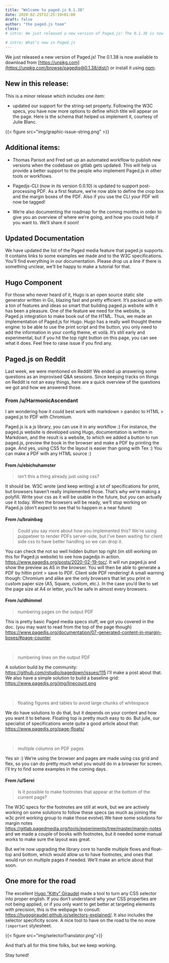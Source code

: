 ```yaml
---
title: "Welcome to paged.js 0.1.38" 
date: 2020-02-25T12:25:19+01:00 
draft: false 
author: "the paged.js team" 
class:
# intro: We just released a new version of Paged.js! The 0.1.38 is now available to download from [https://unpkg.com](https://unpkg.com/browse/pagedjs@0.1.38/dist/) or install it using [npm](https://www.npmjs.com/package/pagedjs).

# intro: What’s new in Paged.js
---
```


We just released a new version of Paged.js! The 0.1.38 is now available to download from [https://unpkg.com](https://unpkg.com/browse/pagedjs@0.1.38/dist/) or install it using [npm](https://www.npmjs.com/package/pagedjs).



## New in this release:

This is a minor release which includes one item:

- updated our support for the string-set property. Following the W3C specs, you have now more options to define which title will appear on the page. Here is the schema that helped us implement it, courtesy of Julie Blanc.

{{< figure src="img/graphic-issue-string.png" >}}

## Additional items:

- Thomas Parisot and Fred set up an automated workflow to publish new versions when the codebase on gitlab gets updated. This will help us provide a better support to the people who implement Paged.js in other tools or workflows.

- Pagedjs-CLI (now in its version 0.0.10) is updated to support post-processing PDF. As a first feature, we’re now able to define the crop box and the margin boxes of the PDF. Also if you use the CLI your PDF will now be tagged!

- We’re also documenting the roadmap for the coming months in order to give you an overview of where we’re going, and how you could help if you want to. We’ll share it soon!

## Updated Documentation

We have updated the list of the Paged media feature that paged.js supports. It contains links to some examples we made and to the W3C specifications. You’ll find everything in our documentation. Please drop us a line if there is something unclear, we’ll be happy to make a tutorial for that.

## Hugo Component

For those who never heard of it, Hugo is an open source static site generator written in Go, blazing fast and pretty efficient. It’s packed up with a ton of features and ideas so smart that building paged.js website with it has been a pleasure. One of the feature we need for the website, is Paged.js integration to make book out of the HTML. Thus, we made an implementation of Paged.js for Hugo. Hugo has a really well thought theme engine: to be able to use the print script and the button, you only need to add the information in your config theme, et voilà. It’s still early and experimental, but if you hit the top right button on this page, you can see what it does. Feel free to raise issue if you find any.

## Paged.js on Reddit

Last week, we were mentioned on Reddit! We ended up answering some questions as an improvised Q&A sessions. Since keeping tracks on things on Reddit is not an easy things, here are a quick overview of the questions we got and how we answered those.

### From /u/HarmonicAscendant

I am wondering how it could best work with markdown > pandoc to HTML > paged.js to PDF with Chromium.

Paged.js is a js library, you can use it in any workflow :) For instance, the paged.js website is developed using Hugo, documentation is written in Markdown, and the result is a website, to which we added a button to run paged.js, preview the book in the browser and make a PDF by printing the page. And yes, using CSS for the layout is easier than going with Tex :) You can make a PDF with any HTML source :)

#### From /u/ebichuhamster

> isn’t this a thing already just using css?

It should be. W3C wrote (and keep writing) a lot of specifications for print, but browsers haven’t really implemented those. That’s why we’re making a polyfill. Write your css as it will be usable in the future, but you can actually use it today. When the browsers will be ready, we’ll stop working on Paged.js (don’t expect to see that to happen in a near future)

#### From /u/brainbag

> Could you say more about how you implemented this? We're using puppeteer to render PDFs server-side, but I've been waiting for client side css to have better handling so we can drop it.

You can check the not so well hidden button top right (im still working on this for Paged.js website) to see how pagedjs in action. https://www.pagedjs.org/posts/2020-02-19-toc/. It will run paged.js and show the preview as A5 in the browser. You will then be able to generate a PDF by hittin print > save to PDF. Client side PDF rendering! A small warning though: Chromium and alike are the only browsers that let you print in custom paper size (A5, Square, custom, etc.). In the case you’d like to set the page size at A4 or letter, you’ll be safe in almost every browsers.

#### From /u/dhimmel

> numbering pages on the output PDF

This is pretty basic Paged media specs stuff, we got you covered in the doc. (you may want to read from the top of the page though) https://www.pagedjs.org/documentation/07-generated-content-in-margin-boxes/#page-counter

​

> numbering lines on the output PDF

A solution build by the community: https://github.com/rstudio/pagedown/issues/115 I’ll make a post about that. We also have a simple solution to build a baseline grid: https://www.pagedjs.org/img/linecount.png

​

> floating figures and tables to avoid large chunks of whitespace

We do have solutions to do that, but it depends on your content and how you want it to behave. Floating top is pretty much easy to do. But julie, our specialist of specifications wrote quite a good article about that: https://www.pagedjs.org/page-floats/

​

> multiple columns on PDF pages

Yes sir :) We’re using the browser and pages are made using css grid and flex, so you can do pretty much what you would do in a browser for screen. I’ll try to find some examples in the coming days.

#### From /u/Serei

>Is it possible to make footnotes that appear at the bottom of the current page?

The W3C specs for the footnotes are still at work, but we are actively working on some solutions to follow these specs (as much as joining the w3c print working group to make those evolve).We have some solutions for margin notes https://gitlab.pagedmedia.org/tools/experiments/tree/master/margin-notes and we made a couple of books with footnotes, but it needed some manual works to make sure the layout was great.

But we’re now upgrading the library core to handle multiple flows and float-top and bottom, which would allow us to have footnotes, and ones that would run on multiple pages if needed. We’ll make an article about that soon.

## One more for the road

The excellent [Hugo “Kitty” Giraudel](https://hugogiraudel.com) made a tool to turn any CSS selector into proper english. If you don’t understand why your CSS properties are not being applied, or if you only want to get better at targeting elements with precision, this is the webpage to consult: https://hugogiraudel.github.io/selectors-explained/. It also includes the selector specificity score. A nice tool to have on the road to the no more `!important` stylesheet.

{{< figure src="img/selectorTranslator.png">}}

And that’s all for this time folks, but we keep working.

Stay tuned!